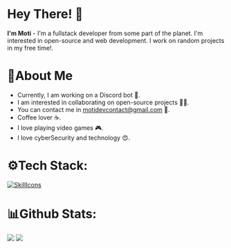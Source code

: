 # Hey There! 👋
**I'm Moti** - I'm a fullstack developer from some part of the planet. I'm interested in open-source and web development. I work on random projects in my free time!.

# 🤺About Me

- Currently, I am working on a Discord bot 🤖.
- I am interested in collaborating on open-source projects 👨‍💻.
- You can contact me in motidevcontact@gmail.com 📩.
- Coffee lover ☕️.
- I love playing video games 🎮.
- I love cyberSecurity and technology 😍.

# ⚙Tech Stack:
[![SkillIcons](https://skillicons.dev/icons?i=js,ts,html,css,nodejs,react,next,nuxt,tailwind,bootstrap,java,c#,jquery,php,mysql,mongodb,git,figma,markdown,nginx,docker)](https://motidev.com)<br/>

# 📊Github Stats:
<div>
    <img src="https://github-readme-stats.vercel.app/api/top-langs/?username=motidev&layout=compact&theme=blueberry&count_private=true&hide_border=true">
    <img src="https://github-readme-stats.vercel.app/api?username=motidev&theme=blueberry&include_all_commits=true&count_private=true&hide_border=true&line_height=20">
</div>
